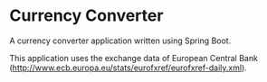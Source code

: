 # Currency Converter

A currency converter application written using Spring Boot.

This application uses the exchange data of European Central Bank (http://www.ecb.europa.eu/stats/eurofxref/eurofxref-daily.xml).
